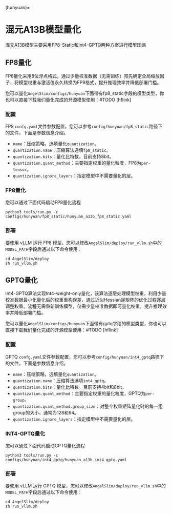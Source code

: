 (hunyuan)=

# 混元A13B模型量化

混元A13B模型主要采用FP8-Static和Int4-GPTQ两种方案进行模型压缩

## FP8量化

FP8量化采用8位浮点格式，通过少量校准数据（无需训练）预先确定全局缩放因子，将模型权重与激活值永久转换为FP8格式，提升推理效率并降低部署门槛。

您可以量化`AngelSlim/configs/hunyuan`下面带有fp8_static字段的模型类型，你也可以直接下载我们量化完成的开源模型使用：#TODO [hflink]

### 配置

FP8 `confg.yaml`文件参数配置，您可以参考`config/hunyuan/fp8_static`路径下的文件，下面是参数信息介绍。


- `name`：压缩策略，选填量化`quantization`。
- `quantization.name`：压缩算法选填`fp8_static`。
- `quantization.bits`：量化比特数，目前支持8bit。
- `quantization.quant_method`：主要指定权重的量化粒度，FP8为`per-tensor`。
- `quantization.ignore_layers`：指定模型中不需要量化的层。

### FP8量化

您可以通过下面代码启动FP8量化流程
```shell
python3 tools/run.py -c configs/hunyuan/fp8_static/hunyuan_a13b_fp8_static.yaml
```

### 部署
要使用 vLLM 运行 FP8 模型，您可以修改`AngelSlim/deploy/run_vllm.sh`中的`MODEL_PATH`字段后通过以下命令使用：

```shell
cd AngelSlim/deploy
sh run_vllm.sh
```


## GPTQ量化

Int4-GPTQ算法实现Int4-weight-only量化，该算法逐层处理模型权重，利用少量校准数据最小化量化后的权重重构误差，通过近似Hessian逆矩阵的优化过程逐层调整权重。流程无需重新训练模型，仅需少量校准数据即可量化权重，提升推理效率并降低部署门槛。


您可以量化`AngelSlim/configs/hunyuan`下面带有gptq字段的模型类型，你也可以直接下载我们量化完成的开源模型使用：#TODO [hflink]

### 配置

GPTQ `confg.yaml`文件参数配置，您可以参考`config/hunyuan/int4_gptq`路径下的文件，下面是参数信息介绍。


- `name`：压缩策略，选填量化`quantization`。
- `quantization.name`：压缩算法选填`int4_gptq`。
- `quantization.bits`：量化比特数，目前支持4bit和8bit。
- `quantization.quant_method`：主要指定权重的量化粒度，GPTQ为`per-group`。
- `quantization.quant_method.group_size`：对整个权重矩阵量化时的每一组group的大小，通常为128和64。
- `quantization.ignore_layers`：指定模型中不需要量化的层。

### INT4-GPTQ量化

您可以通过下面代码启动GPTQ量化流程
```shell
python3 tools/run.py -c configs/hunyuan/int4_gptq/hunyuan_a13b_int4_gptq.yaml
```

### 部署
要使用 vLLM 运行 GPTQ 模型，您可以修改`AngelSlim/deploy/run_vllm.sh`中的`MODEL_PATH`字段后通过以下命令使用：

```shell
cd AngelSlim/deploy
sh run_vllm.sh
```
